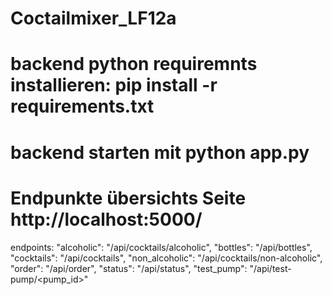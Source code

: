 # Coctailmixer_LF12a

# backend python requiremnts installieren: pip install -r requirements.txt

# backend starten mit python app.py

# Endpunkte übersichts Seite http://localhost:5000/

endpoints:
"alcoholic": "/api/cocktails/alcoholic",
"bottles": "/api/bottles",
"cocktails": "/api/cocktails",
"non_alcoholic": "/api/cocktails/non-alcoholic",
"order": "/api/order",
"status": "/api/status",
"test_pump": "/api/test-pump/<pump_id>"
